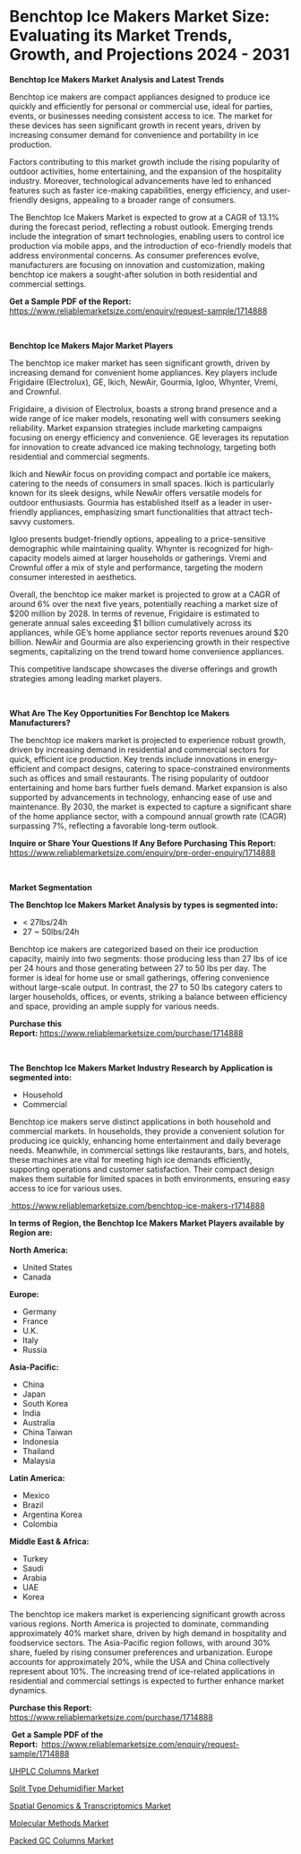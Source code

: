 <p><h1>Benchtop Ice Makers Market Size: Evaluating its Market Trends, Growth, and Projections 2024 - 2031</h1></p><p><strong>Benchtop Ice Makers Market Analysis and Latest Trends</strong></p>
<p><p>Benchtop ice makers are compact appliances designed to produce ice quickly and efficiently for personal or commercial use, ideal for parties, events, or businesses needing consistent access to ice. The market for these devices has seen significant growth in recent years, driven by increasing consumer demand for convenience and portability in ice production. </p><p>Factors contributing to this market growth include the rising popularity of outdoor activities, home entertaining, and the expansion of the hospitality industry. Moreover, technological advancements have led to enhanced features such as faster ice-making capabilities, energy efficiency, and user-friendly designs, appealing to a broader range of consumers. </p><p>The Benchtop Ice Makers Market is expected to grow at a CAGR of 13.1% during the forecast period, reflecting a robust outlook. Emerging trends include the integration of smart technologies, enabling users to control ice production via mobile apps, and the introduction of eco-friendly models that address environmental concerns. As consumer preferences evolve, manufacturers are focusing on innovation and customization, making benchtop ice makers a sought-after solution in both residential and commercial settings.</p></p>
<p><strong>Get a Sample PDF of the Report:&nbsp;</strong> <a href="https://www.reliablemarketsize.com/enquiry/request-sample/1714888?utm_campaign=1286&utm_medium=2&utm_source=Github&utm_content=ia&utm_term=23102024&utm_id=benchtop-ice-makers">https://www.reliablemarketsize.com/enquiry/request-sample/1714888</a></p>
<p>&nbsp;</p>
<p><strong>Benchtop Ice Makers Major Market Players</strong></p>
<p><p>The benchtop ice maker market has seen significant growth, driven by increasing demand for convenient home appliances. Key players include Frigidaire (Electrolux), GE, Ikich, NewAir, Gourmia, Igloo, Whynter, Vremi, and Crownful. </p><p>Frigidaire, a division of Electrolux, boasts a strong brand presence and a wide range of ice maker models, resonating well with consumers seeking reliability. Market expansion strategies include marketing campaigns focusing on energy efficiency and convenience. GE leverages its reputation for innovation to create advanced ice making technology, targeting both residential and commercial segments.</p><p>Ikich and NewAir focus on providing compact and portable ice makers, catering to the needs of consumers in small spaces. Ikich is particularly known for its sleek designs, while NewAir offers versatile models for outdoor enthusiasts. Gourmia has established itself as a leader in user-friendly appliances, emphasizing smart functionalities that attract tech-savvy customers.</p><p>Igloo presents budget-friendly options, appealing to a price-sensitive demographic while maintaining quality. Whynter is recognized for high-capacity models aimed at larger households or gatherings. Vremi and Crownful offer a mix of style and performance, targeting the modern consumer interested in aesthetics.</p><p>Overall, the benchtop ice maker market is projected to grow at a CAGR of around 6% over the next five years, potentially reaching a market size of $200 million by 2028. In terms of revenue, Frigidaire is estimated to generate annual sales exceeding $1 billion cumulatively across its appliances, while GE’s home appliance sector reports revenues around $20 billion. NewAir and Gourmia are also experiencing growth in their respective segments, capitalizing on the trend toward home convenience appliances. </p><p>This competitive landscape showcases the diverse offerings and growth strategies among leading market players.</p></p>
<p>&nbsp;</p>
<p><strong>What Are The Key Opportunities For Benchtop Ice Makers Manufacturers?</strong></p>
<p><p>The benchtop ice makers market is projected to experience robust growth, driven by increasing demand in residential and commercial sectors for quick, efficient ice production. Key trends include innovations in energy-efficient and compact designs, catering to space-constrained environments such as offices and small restaurants. The rising popularity of outdoor entertaining and home bars further fuels demand. Market expansion is also supported by advancements in technology, enhancing ease of use and maintenance. By 2030, the market is expected to capture a significant share of the home appliance sector, with a compound annual growth rate (CAGR) surpassing 7%, reflecting a favorable long-term outlook.</p></p>
<p><strong>Inquire or Share Your Questions If Any Before Purchasing This Report:</strong> <a href="https://www.reliablemarketsize.com/enquiry/pre-order-enquiry/1714888?utm_campaign=1286&utm_medium=2&utm_source=Github&utm_content=ia&utm_term=23102024&utm_id=benchtop-ice-makers">https://www.reliablemarketsize.com/enquiry/pre-order-enquiry/1714888</a></p>
<p>&nbsp;</p>
<p><strong>Market Segmentation</strong></p>
<p><strong>The Benchtop Ice Makers Market Analysis by types is segmented into:</strong></p>
<p><ul><li>< 27lbs/24h</li><li>27 ~ 50lbs/24h</li></ul></p>
<p><p>Benchtop ice makers are categorized based on their ice production capacity, mainly into two segments: those producing less than 27 lbs of ice per 24 hours and those generating between 27 to 50 lbs per day. The former is ideal for home use or small gatherings, offering convenience without large-scale output. In contrast, the 27 to 50 lbs category caters to larger households, offices, or events, striking a balance between efficiency and space, providing an ample supply for various needs.</p></p>
<p><strong>Purchase this Report:&nbsp;</strong><a href="https://www.reliablemarketsize.com/purchase/1714888?utm_campaign=1286&utm_medium=2&utm_source=Github&utm_content=ia&utm_term=23102024&utm_id=benchtop-ice-makers">https://www.reliablemarketsize.com/purchase/1714888</a></p>
<p>&nbsp;</p>
<p><strong>The Benchtop Ice Makers Market Industry Research by Application is segmented into:</strong></p>
<p><ul><li>Household</li><li>Commercial</li></ul></p>
<p><p>Benchtop ice makers serve distinct applications in both household and commercial markets. In households, they provide a convenient solution for producing ice quickly, enhancing home entertainment and daily beverage needs. Meanwhile, in commercial settings like restaurants, bars, and hotels, these machines are vital for meeting high ice demands efficiently, supporting operations and customer satisfaction. Their compact design makes them suitable for limited spaces in both environments, ensuring easy access to ice for various uses.</p></p>
<p><a href="https://www.reliablemarketsize.com/benchtop-ice-makers-r1714888?utm_campaign=1286&utm_medium=2&utm_source=Github&utm_content=ia&utm_term=23102024&utm_id=benchtop-ice-makers">&nbsp;https://www.reliablemarketsize.com/benchtop-ice-makers-r1714888</a></p>
<p><strong>In terms of Region, the Benchtop Ice Makers Market Players available by Region are:</strong></p>
<p>
    <p> <strong> North America: </strong>
        <ul>
            <li>United States</li>
            <li>Canada</li>
        </ul>
        </p> 
    <p> <strong> Europe: </strong>
        <ul>
            <li>Germany</li>
            <li>France</li>
            <li>U.K.</li>
            <li>Italy</li>
            <li>Russia</li>
        </ul>
        </p> 
    <p> <strong> Asia-Pacific: </strong>
        <ul>
            <li>China</li>
            <li>Japan</li>
            <li>South Korea</li>
            <li>India</li>
            <li>Australia</li>
            <li>China Taiwan</li>
            <li>Indonesia</li>
            <li>Thailand</li>
            <li>Malaysia</li>
        </ul>
        </p> 
    <p> <strong> Latin America: </strong>
        <ul>
            <li>Mexico</li>
            <li>Brazil</li>
            <li>Argentina Korea</li>
            <li>Colombia</li>
        </ul>
        </p> 
    <p> <strong> Middle East & Africa: </strong>
        <ul>
            <li>Turkey</li>
            <li>Saudi</li>
            <li>Arabia</li>
            <li>UAE</li>
            <li>Korea</li>
        </ul>
    </p>
    </p>
<p><p>The benchtop ice makers market is experiencing significant growth across various regions. North America is projected to dominate, commanding approximately 40% market share, driven by high demand in hospitality and foodservice sectors. The Asia-Pacific region follows, with around 30% share, fueled by rising consumer preferences and urbanization. Europe accounts for approximately 20%, while the USA and China collectively represent about 10%. The increasing trend of ice-related applications in residential and commercial settings is expected to further enhance market dynamics.</p></p>
<p><strong>Purchase this Report: </strong><a href="https://www.reliablemarketsize.com/purchase/1714888?utm_campaign=1286&utm_medium=2&utm_source=Github&utm_content=ia&utm_term=23102024&utm_id=benchtop-ice-makers">https://www.reliablemarketsize.com/purchase/1714888</a></p>
<p>&nbsp;<strong>Get a Sample PDF of the Report:&nbsp;&nbsp;</strong><a href="https://www.reliablemarketsize.com/enquiry/request-sample/1714888?utm_campaign=1286&utm_medium=2&utm_source=Github&utm_content=ia&utm_term=23102024&utm_id=benchtop-ice-makers">https://www.reliablemarketsize.com/enquiry/request-sample/1714888</a></p>
<p><strong></strong></p>
<p><p><a href="https://issuu.com/reportprime-2/docs/uhplc-columns-market-size-2030.pptx_de004b156db6e0?utm_campaign=1286&utm_medium=2&utm_source=Github&utm_content=ia&utm_term=23102024&utm_id=benchtop-ice-makers">UHPLC Columns Market</a></p><p><a href="https://github.com/vimar16th/Market-Research-Report-List-6/blob/main/split-type-dehumidifier-market.md?utm_campaign=1286&utm_medium=2&utm_source=Github&utm_content=ia&utm_term=23102024&utm_id=benchtop-ice-makers">Split Type Dehumidifier Market</a></p><p><a href="https://www.linkedin.com/pulse/market-forecasting-change-global-spatial-genomics-transcriptomics-z2wxc?utm_campaign=1286&utm_medium=2&utm_source=Github&utm_content=ia&utm_term=23102024&utm_id=benchtop-ice-makers">Spatial Genomics & Transcriptomics Market</a></p><p><a href="https://www.linkedin.com/pulse/molecular-methods-market-size-growth-industry-analysis-segmentation-uch5c?utm_campaign=1286&utm_medium=2&utm_source=Github&utm_content=ia&utm_term=23102024&utm_id=benchtop-ice-makers">Molecular Methods Market</a></p><p><a href="https://issuu.com/reportprime-2/docs/packed-gc-columns-market-size-2030._bbd56e6b120c61?utm_campaign=1286&utm_medium=2&utm_source=Github&utm_content=ia&utm_term=23102024&utm_id=benchtop-ice-makers">Packed GC Columns Market</a></p></p>
